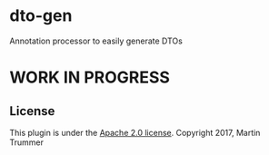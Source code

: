 # dto-gen
Annotation processor to easily generate DTOs

# WORK IN PROGRESS


## License
This plugin is under the [Apache 2.0 license](http://www.apache.org/licenses/LICENSE-2.0.html). Copyright 2017, Martin Trummer
